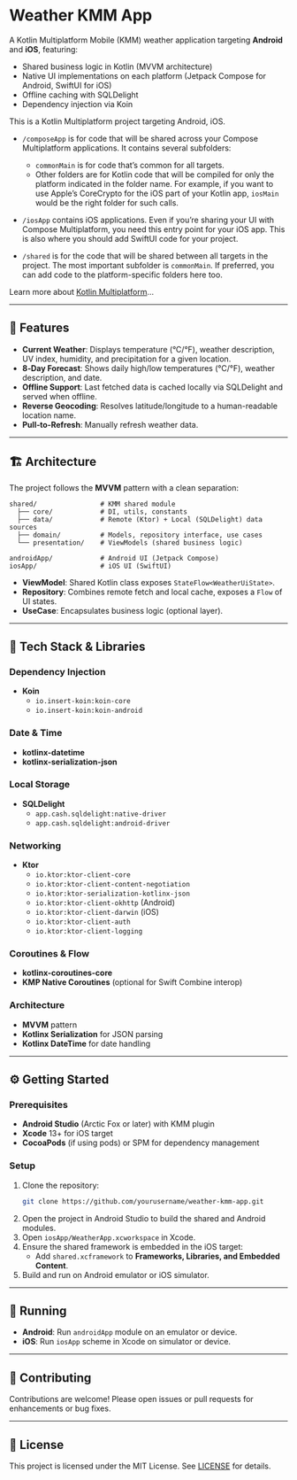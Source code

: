 # Weather KMM App

A Kotlin Multiplatform Mobile (KMM) weather application targeting **Android** and **iOS**, featuring:

- Shared business logic in Kotlin (MVVM architecture)
- Native UI implementations on each platform (Jetpack Compose for Android, SwiftUI for iOS)
- Offline caching with SQLDelight
- Dependency injection via Koin

  
This is a Kotlin Multiplatform project targeting Android, iOS.

* `/composeApp` is for code that will be shared across your Compose Multiplatform applications.
  It contains several subfolders:
  - `commonMain` is for code that’s common for all targets.
  - Other folders are for Kotlin code that will be compiled for only the platform indicated in the folder name.
    For example, if you want to use Apple’s CoreCrypto for the iOS part of your Kotlin app,
    `iosMain` would be the right folder for such calls.

* `/iosApp` contains iOS applications. Even if you’re sharing your UI with Compose Multiplatform, 
  you need this entry point for your iOS app. This is also where you should add SwiftUI code for your project.

* `/shared` is for the code that will be shared between all targets in the project.
  The most important subfolder is `commonMain`. If preferred, you can add code to the platform-specific folders here too.


Learn more about [Kotlin Multiplatform](https://www.jetbrains.com/help/kotlin-multiplatform-dev/get-started.html)…

---

## 🚀 Features

- **Current Weather**: Displays temperature (°C/°F), weather description, UV index, humidity, and precipitation for a given location.
- **8‑Day Forecast**: Shows daily high/low temperatures (°C/°F), weather description, and date.
- **Offline Support**: Last fetched data is cached locally via SQLDelight and served when offline.
- **Reverse Geocoding**: Resolves latitude/longitude to a human-readable location name.
- **Pull‑to‑Refresh**: Manually refresh weather data.

---

## 🏗 Architecture

The project follows the **MVVM** pattern with a clean separation:

```
shared/                # KMM shared module
  ├── core/            # DI, utils, constants
  ├── data/            # Remote (Ktor) + Local (SQLDelight) data sources
  ├── domain/          # Models, repository interface, use cases
  └── presentation/    # ViewModels (shared business logic)

androidApp/            # Android UI (Jetpack Compose)
iosApp/                # iOS UI (SwiftUI)
```

- **ViewModel**: Shared Kotlin class exposes `StateFlow<WeatherUiState>`.
- **Repository**: Combines remote fetch and local cache, exposes a `Flow` of UI states.
- **UseCase**: Encapsulates business logic (optional layer).

---

## 🧰 Tech Stack & Libraries

### Dependency Injection
- **Koin**
  - `io.insert-koin:koin-core`
  - `io.insert-koin:koin-android`

### Date & Time
- **kotlinx-datetime**
- **kotlinx-serialization-json**

### Local Storage
- **SQLDelight**
  - `app.cash.sqldelight:native-driver`
  - `app.cash.sqldelight:android-driver`

### Networking
- **Ktor**
  - `io.ktor:ktor-client-core`
  - `io.ktor:ktor-client-content-negotiation`
  - `io.ktor:ktor-serialization-kotlinx-json`
  - `io.ktor:ktor-client-okhttp` (Android)
  - `io.ktor:ktor-client-darwin` (iOS)
  - `io.ktor:ktor-client-auth`
  - `io.ktor:ktor-client-logging`

### Coroutines & Flow
- **kotlinx-coroutines-core**
- **KMP Native Coroutines** (optional for Swift Combine interop)

### Architecture
- **MVVM** pattern
- **Kotlinx Serialization** for JSON parsing
- **Kotlinx DateTime** for date handling

---

## ⚙️ Getting Started

### Prerequisites

- **Android Studio** (Arctic Fox or later) with KMM plugin
- **Xcode** 13+ for iOS target
- **CocoaPods** (if using pods) or SPM for dependency management

### Setup

1. Clone the repository:
   ```bash
   git clone https://github.com/yourusername/weather-kmm-app.git
   ```
2. Open the project in Android Studio to build the shared and Android modules.
3. Open `iosApp/WeatherApp.xcworkspace` in Xcode.
4. Ensure the shared framework is embedded in the iOS target:
   - Add `shared.xcframework` to **Frameworks, Libraries, and Embedded Content**.
5. Build and run on Android emulator or iOS simulator.

---

## 📱 Running

- **Android**: Run `androidApp` module on an emulator or device.
- **iOS**: Run `iosApp` scheme in Xcode on simulator or device.

---

## 🤝 Contributing

Contributions are welcome! Please open issues or pull requests for enhancements or bug fixes.

---

## 📄 License

This project is licensed under the MIT License. See [LICENSE](LICENSE) for details.

